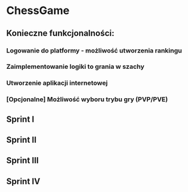 # ChessGame
## Konieczne funkcjonalności:
### Logowanie do platformy - możliwość utworzenia rankingu
### Zaimplementowanie logiki to grania w szachy
### Utworzenie aplikacji internetowej
### [Opcjonalne] Możliwość wyboru trybu gry (PVP/PVE)


## Sprint I


## Sprint II


## Sprint III


## Sprint IV
